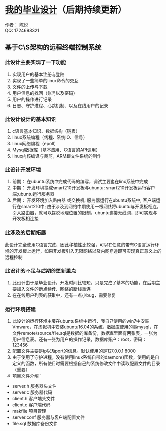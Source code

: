 # [我的毕业设计](https://github.com/xxxyue-cen/Mygraduation)（后期持续更新）  
作者： 陈悦  
QQ: 1724698321
## 基于C\S架构的远程终端控制系统
### 此设计主要实现了一下功能
1. 实现用户的基本注册与登陆
2. 实现了一些简单的linux命令的交互
3. 文件的上传与下载
4. 用户信息的找回（账号以及密码）
5. 用户的操作进行记录
6. 日志、守护进程、心跳机制、以及在线用户的记录
### 此设计设计的基本知识
1. c语言基本知识、数据结构（链表）
2. linux系统编程（线程、系统IO、信号）
3. linux网络编程（epoll）
4. Mysql数据库（基本应用、C语言的API调用）
5. linux内核编译与裁剪，ARM跟文件系统的制作
### 此设计开发环境
1. 前期：
在ubuntu系统中完成代码的编写，调试主要也在linx系统中完成
2. 中期：
开发环境换成smart210开发板与ubuntu;
smart210开发板运行客户端;ubuntu运行服务器
3. 后期：
开发环境加入路由器 或交换机;
服务器运行在ubuntu系统中;
客户端运行在smart210中;
由于涉及到网络中期使用一根网线将ubuntu与开发板相连，引入路由器，就可以摆脱地理位置的限制，ubuntu连接无线网，即可实现与开发板相连接

### 此涉及的后期拓展
此设计完全使用C语言完成，因此移植性比较强，可以在任意的带有C语言运行环境的开发板上运行，如果开发板引入无限网络以及内网穿透即可实现真正意义上的远程控制

### 此设计的不足与后期的更新重点
1. 此设计由于是毕业设计，开发时间比较短，只是完成了基本的功能，在后期主要加入文件的断点续传、网络的断线重连
2. 在在线用户列表的获取中，还有一点小bug，需要修复

### 运行环境搭建
1. 此设计的运行环境主要在ubuntu系统中运行，我自己使用的win7中安装Vmware，在虚拟机中安装ubuntu16.04的系统，数据库使用的事mysql，在文件remote/source/file.sql是数据的库备份，数据库里面有两张表，一张为用户信息表。还有一张为用户的操作记录，数据库账户：root，密码：123456
2. 配置文件主要是ip以及port的信息。默认使用的是127.0.0.1:8000
3. 由于使用了守护进程，没有使用linux系统自带的daemon()函数，使用的是自定义的函数，所有使用时需要根据自己的系统修改文件中读取配置文件的目录（重要）
4. 项目文件介绍：
* server.h   服务器头文件
* server.c   服务器代码
* client.h   客户端头文件
* client.c   客户端代码              
* makflie    项目管理
* server.conf  服务器与客户端配置文件
* file.sql    数据库备份文件





